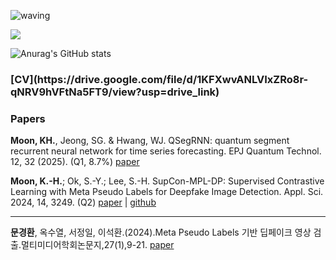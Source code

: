 ![waving](https://capsule-render.vercel.app/api?type=waving&height=200&text=Hi,%20I'm%20MOON!&fontAlign=60&fontAlignY=40&color=gradient&customColorList=6)

<a href="https://ritzy-math-423.notion.site/MOON-FLOW-d04ce5c6e135450f91ac93276d6e49c4" target="_blank"><img src="https://img.shields.io/badge/Notion-000000?style=plastic&logo=Notion&logoColor=FFFFFF"/></a>

![Anurag's GitHub stats](https://github-readme-stats.vercel.app/api?username=drmoon-1st&show_icons=true&theme=radical)

<h3>[CV](https://drive.google.com/file/d/1KFXwvANLVIxZRo8r-qNRV9hVFtNa5FT9/view?usp=drive_link)
</h3>


<h3>Papers</h3>

<strong>Moon, KH.</strong>, Jeong, SG. & Hwang, WJ. QSegRNN: quantum segment recurrent neural network for time series forecasting. EPJ Quantum Technol. 12, 32 (2025). (Q1, 8.7%)
[paper](https://doi.org/10.1140/epjqt/s40507-025-00333-6)

<strong>Moon, K.-H.</strong>; Ok, S.-Y.; Lee, S.-H. SupCon-MPL-DP: Supervised Contrastive Learning with Meta Pseudo Labels for Deepfake Image Detection. Appl. Sci. 2024, 14, 3249. (Q2)
[paper](https://www.mdpi.com/2076-3417/14/8/3249) | [github](https://github.com/drmoon-1st/SupCon-MPL)

----

<strong>문경환</strong>, 옥수열, 서정일, 이석환.(2024).Meta Pseudo Labels 기반 딥페이크 영상 검출.멀티미디어학회논문지,27(1),9-21. 
[paper](https://www.kci.go.kr/kciportal/ci/sereArticleSearch/ciSereArtiView.kci?sereArticleSearchBean.artiId=ART003048387)
